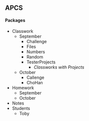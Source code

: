 ## APCS ##

#### Packages ####

* Classwork
  * September
    * Challenge
    * Files
    * Numbers
    * Random
    * TesterProjects
      * _Classworks with Projects_ 
  * October
    * Callenge
    * ChoHan
* Homework
  * September 
  * October
* Notes
* Students
  * Toby
